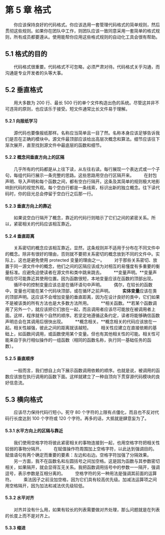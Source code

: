 # 第 5 章 格式
　　你应该保持良好的代码格式。你应该选用一套管理代码格式的简单规则，然后贯彻这些规则。如果你在团队中工作，则团队应该一致同意采用一套简单的格式规则，所有成员都要遵从。使用能帮你应用这些格式规则的自动化工具会很有帮助。

## 5.1 格式的目的
　　代码格式很重要。代码格式不可忽略，必须严肃对待。代码格式关乎沟通，而沟通是专业开发者的头等大事。

## 5.2 垂直格式
　　用大多数为 200 行、最长 500 行的单个文件构造出色的系统。尽管这并非不可违背的原则，也应该乐于接受。短文件通常比长文件易于理解。

#### 5.2.1 向报纸学习
　　源代码也要像报纸那样。名称应当简单且一目了然。名称本身应该足够告诉我们是否在正确的模块中。源文件最顶部应该给出高层次概念和算法。细节应该往下渐次展开，直至找到源文件中最底层的函数和细节。

#### 5.2.2 概念间垂直方向上的区隔
　　几乎所有的代码都是从上往下读，从左往右读。每行展现一个表达式或一个子句，每组代码行展示一条完整的思路。这些思路用空白行区隔开来。
　　在封包声明、导入声明和每个函数之间，都有空白行隔开。这条及其简单的规则极大地影响到代码的视觉外观。每个空白行都是一条线索，标识出新的独立概念。往下读代码时，你的目光总会停留于空白行之后那一行。

#### 5.2.3 垂直方向上的靠近
　　如果说空白行隔开了概念，靠近的代码行则暗示了它们之间的紧密关系。所以，紧密相关的代码应该相互靠近。

#### 5.2.4 垂直距离
　　关系密切的概念应该相互靠近。显然，这条规则并不适用于分布在不同文件中的概念。除非有很好的理由，否则就不要把关系密切的概念放到不同的文件中。实际上，这也是避免使用 protected 变量的理由之一。
　　对于那些关系密切、放置于同一源文件中的概念，他们之间的区隔应该成为对相互的易懂度有多重要的衡量标准。应避免迫使读者在源文件和类中跳来跳去。
　　**变量声明。**变量声明应尽可能靠近其使用位置。因为函数很短，本地变量应该在函数的顶部出现。
　　循环中的控制变量应该总是在循环语句中声明。
　　偶尔，在较长的函数中，变量也可能在某个代码块顶部，或在循环之前声明。
　　**实体变量**应该在类的顶部声明。这应该不会增加变量的垂直距离，因为在设计良好的类中，它们如果不是被该类的所有方法也是大多数方法所用。
　　**相关函数。**若某个函数调用了另外一个，就应该把它们放在一起，而且调用者应该尽可能放在被调用者上面。这样，程序就有个自然的顺序。若坚定地遵循这条约定，读者将能够确信函数声明总会在其调用后很快出现。
　　**概念相关。**概念相关的代码应该放在一起。相关性越强，彼此之间的距离就该越短。
　　相关性应建立在直接依赖的基础上，如函数间调用，或函数使用某个变量。但也有其他相关性的可能。相关性可能来自于执行相似操作的一组函数（相同的函数名称，执行同一基础任务的函数）。

#### 5.2.5 垂直顺序
　　一般而言，我们想自上向下展示函数调用依赖的顺序。也就是说，被调用的函数应该放在执行调用的函数下面。这样就建立了一种自顶向下贯穿源代码模块的良好信息流。

## 5.3 横向格式
　　应该尽力保持代码行短小。死守 80 个字符的上限有点僵化，而且也不反对代码行长度达到 100 个字符或 120 个字符。再多的话，大抵就是肆意妄为了。

#### 5.3.1 水平方向上的区隔与靠近
　　我们使用空格字符将彼此紧密相关的事物连接到一起，也用空格字符把相关性较弱的事物分隔开。
　　在赋值操作符周围加上空格字符，以此达到强调目的。赋值语句有两个确定而重要的要素：左边和右边。空格字符加强了分隔效果。
　　另一方面，我不在函数名和左圆括号之间加空格。这是因为函数与其参数密切相关，如果隔开，就会显得互无关系。我把函数调用括号中的参数一一隔开，强调逗号，表示参数是互相分离的。
　　空格字符的另一种用法是强调其前面的运算符。
　　乘法因子之前没加空格，因为它们具有较高优先级。加减法运算项之间用空格隔开，因为加法和减法优先级较低。

#### 5.3.2 水平对齐
　　对齐并没有什么用，如果有较长的列表需要做对齐处理，那么问题就是在列表的长度上而不是对齐上。

#### 5.3.3 缩进





